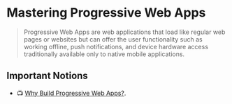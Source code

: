 # Mastering Progressive Web Apps

> Progressive Web Apps are web applications that load like regular web pages or websites but can offer the user functionality such as working offline, push notifications, and device hardware access traditionally available only to native mobile applications.

## Important Notions

- 📺 [Why Build Progressive Web Apps?](https://www.youtube.com/watch?v=1QILz1lAzWY).
